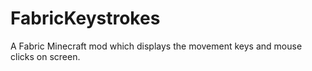 # FabricKeystrokes

A Fabric Minecraft mod which displays the movement keys and mouse clicks on screen.
